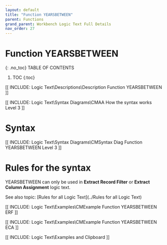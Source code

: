 ```yaml
---
layout: default
title: "Function YEARSBETWEEN"
parent: Functions
grand_parent: Workbench Logic Text Full Details
nav_order: 27
---
```

# Function YEARSBETWEEN
{: .no_toc}
TABLE OF CONTENTS 
1. TOC
{:toc}  

[[ INCLUDE: Logic Text\Descriptions\Description Function YEARSBETWEEN ]]

[[ INCLUDE: Logic Text\Syntax Diagrams\CMAA How the syntax works Level 3 ]]

# Syntax 

[[ INCLUDE: Logic Text\Syntax Diagrams\CMSyntax Diag Function YEARSBETWEEN Level 3 ]]

# Rules for the syntax 

YEARSBETWEEN can only be used in **Extract Record Filter** or **Extract Column Assignment** logic text.

See also topic: [Rules for all Logic Text](../Rules for all Logic Text) 

[[ INCLUDE: Logic Text\Examples\CMExample Function YEARSBETWEEN ERF ]]

[[ INCLUDE: Logic Text\Examples\CMExample Function YEARSBETWEEN ECA ]]

[[ INCLUDE: Logic Text\Examples and Clipboard ]]

